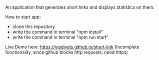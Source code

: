 An application that generates short links and displays statistics on them.

How to start app:

- clone this repository
- write the command in terminal "npm install"
- write the command in terminal "npm run start"

Live Demo here: https://vladivals.github.io/short-link (Incomplete functionality, since github blocks http requests, need https)

